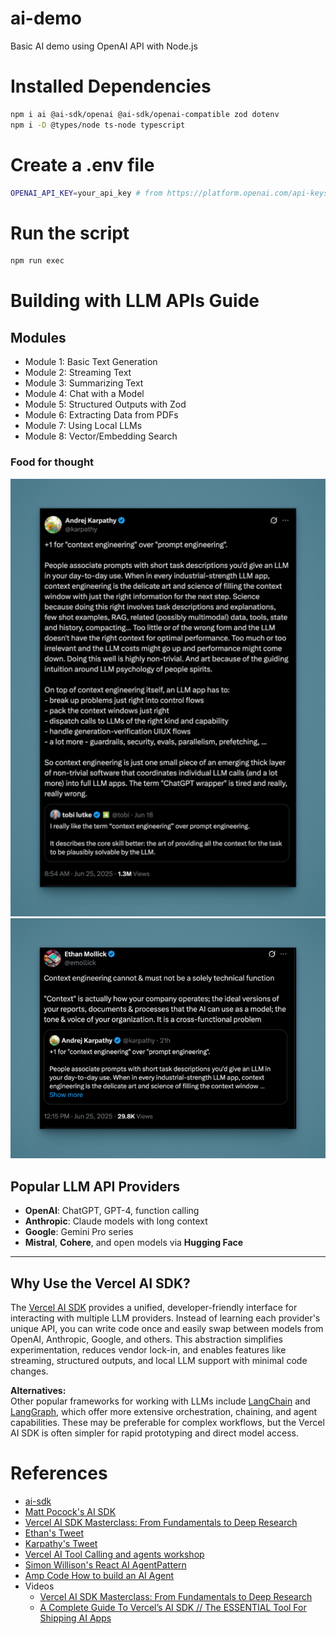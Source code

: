 # ai-demo
Basic AI demo using OpenAI API with Node.js

# Installed Dependencies

```bash
npm i ai @ai-sdk/openai @ai-sdk/openai-compatible zod dotenv
npm i -D @types/node ts-node typescript
```

# Create a .env file

```bash
OPENAI_API_KEY=your_api_key # from https://platform.openai.com/api-keys
```

# Run the script

```bash
npm run exec
```

# Building with LLM APIs Guide

## Modules

- Module 1: Basic Text Generation
- Module 2: Streaming Text
- Module 3: Summarizing Text
- Module 4: Chat with a Model
- Module 5: Structured Outputs with Zod
- Module 6: Extracting Data from PDFs
- Module 7: Using Local LLMs
- Module 8: Vector/Embedding Search

### Food for thought
![Context Engineering Karpathy](./karpathy.png)
![Context Engineering Ethan](./ethan.png)


## Popular LLM API Providers

- **OpenAI**: ChatGPT, GPT-4, function calling
- **Anthropic**: Claude models with long context
- **Google**: Gemini Pro series
- **Mistral**, **Cohere**, and open models via **Hugging Face**

---

## Why Use the Vercel AI SDK?

The [Vercel AI SDK](https://ai-sdk.dev/) provides a unified, developer-friendly interface for interacting with multiple LLM providers. Instead of learning each provider's unique API, you can write code once and easily swap between models from OpenAI, Anthropic, Google, and others. This abstraction simplifies experimentation, reduces vendor lock-in, and enables features like streaming, structured outputs, and local LLM support with minimal code changes.

**Alternatives:**  
Other popular frameworks for working with LLMs include [LangChain](https://www.langchain.com/) and [LangGraph](https://langgraph.readthedocs.io/), which offer more extensive orchestration, chaining, and agent capabilities. These may be preferable for complex workflows, but the Vercel AI SDK is often simpler for rapid prototyping and direct model access.



# References

- [ai-sdk](https://ai-sdk.dev/)
- [Matt Pocock's AI SDK](https://www.aihero.dev/vercel-ai-sdk-tutorial)
- [Vercel AI SDK Masterclass: From Fundamentals to Deep Research](https://www.youtube.com/watch?v=kDlqpN1JyIw)
- [Ethan's Tweet](https://x.com/emollick/status/1937952769513517328)
- [Karpathy's Tweet](https://x.com/karpathy/status/1937902205765607626)
- [Vercel AI Tool Calling and agents workshop](https://aie-feb-25.vercel.app/docs/tools)
- [Simon Willison's React AI AgentPattern](https://til.simonwillison.net/llms/python-react-pattern)
- [Amp Code How to build an AI Agent](https://ampcode.com/how-to-build-an-agent)
- Videos
  - [Vercel AI SDK Masterclass: From Fundamentals to Deep Research](https://www.youtube.com/watch?v=kDlqpN1JyIw)
  - [A Complete Guide To Vercel’s AI SDK // The ESSENTIAL Tool For Shipping AI Apps](https://www.youtube.com/watch?v=mojZpktAiYQ)